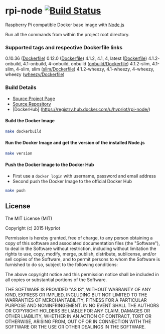 # rpi-node [![Build Status](https://armbuilder.hypriot.com/api/badges/hypriot/rpi-node/status.svg)](https://armbuilder.hypriot.com/hypriot/rpi-node)

Raspberry Pi compatible Docker base image with [Node.js](http://nodejs.org)

Run all the commands from within the project root directory.

### Supported tags and respective Dockerfile links
0.10.36 ([Dockerfile](https://github.com/hypriot/rpi-node/tree/5b4ce02c35086ef60aae412b3fd9103d5439e1c2))
0.12.0 ([Dockerfile](https://github.com/hypriot/rpi-node/blob/aa767f5d7e9bd5918aa2f2676d0533eef75d43b0/Dockerfile))
4.1.2, 4.1, 4, latest ([Dockerfile](https://github.com/hypriot/rpi-node/blob/master/Dockerfile))
4.1.2-onbuild, 4.1-onbuild, 4-onbuild, onbuild ([onbuild/Dockerfile](https://github.com/hypriot/rpi-node/blob/master/onbuild/Dockerfile))
4.1.2-slim, 4.1-slim, 4-slim, slim ([slim/Dockerfile](https://github.com/hypriot/rpi-node/blob/master/slim/Dockerfile))
4.1.2-wheezy, 4.1-wheezy, 4-wheezy, wheezy ([wheezy/Dockerfile](https://github.com/hypriot/rpi-node/blob/master/wheezy/Dockerfile))

### Build Details
- [Source Project Page](https://github.com/hypriot)
- [Source Repository](https://github.com/hypriot/rpi-node)
- [DockerHub] (https://registry.hub.docker.com/u/hypriot/rpi-node/)

#### Build the Docker Image
```bash
make dockerbuild
```

#### Run the Docker Image and get the version of the installed Node.js
```bash
make version
```

#### Push the Docker Image to the Docker Hub
* First use a `docker login` with username, password and email address
* Second push the Docker Image to the official Docker Hub

```bash
make push
```

## License

The MIT License (MIT)

Copyright (c) 2015 Hypriot

Permission is hereby granted, free of charge, to any person obtaining a copy
of this software and associated documentation files (the "Software"), to deal
in the Software without restriction, including without limitation the rights
to use, copy, modify, merge, publish, distribute, sublicense, and/or sell
copies of the Software, and to permit persons to whom the Software is
furnished to do so, subject to the following conditions:

The above copyright notice and this permission notice shall be included in all
copies or substantial portions of the Software.

THE SOFTWARE IS PROVIDED "AS IS", WITHOUT WARRANTY OF ANY KIND, EXPRESS OR
IMPLIED, INCLUDING BUT NOT LIMITED TO THE WARRANTIES OF MERCHANTABILITY,
FITNESS FOR A PARTICULAR PURPOSE AND NONINFRINGEMENT. IN NO EVENT SHALL THE
AUTHORS OR COPYRIGHT HOLDERS BE LIABLE FOR ANY CLAIM, DAMAGES OR OTHER
LIABILITY, WHETHER IN AN ACTION OF CONTRACT, TORT OR OTHERWISE, ARISING FROM,
OUT OF OR IN CONNECTION WITH THE SOFTWARE OR THE USE OR OTHER DEALINGS IN THE
SOFTWARE.

